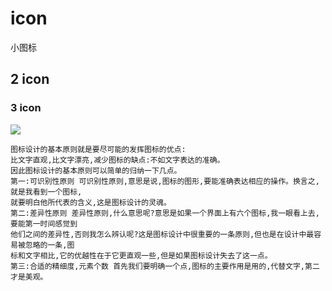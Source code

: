 # icon
小图标

## 2 icon

### 3 icon

<img src ='https://dss0.bdstatic.com/5aV1bjqh_Q23odCf/static/superman/img/qrcode/zbios_old-09b6296ee6.png'/>


```
图标设计的基本原则就是要尽可能的发挥图标的优点:
比文字直观,比文字漂亮,减少图标的缺点:不如文字表达的准确。
因此图标设计的基本原则可以简单的归纳一下几点。 
第一:可识别性原则 可识别性原则,意思是说,图标的图形,要能准确表达相应的操作。换言之,就是我看到一个图标,
就要明白他所代表的含义,这是图标设计的灵魂。
第二:差异性原则 差异性原则,什么意思呢?意思是如果一个界面上有六个图标,我一眼看上去,要能第一时间感觉到
他们之间的差异性,否则我怎么辨认呢?这是图标设计中很重要的一条原则,但也是在设计中最容易被忽略的一条,图
标和文字相比,它的优越性在于它更直观一些,但是如果图标设计失去了这一点。 
第三:合适的精细度,元素个数 首先我们要明确一个点,图标的主要作用是用的,代替文字,第二才是美观。

```

